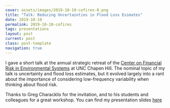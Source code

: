 ```yaml
---
cover: assets/images/2019-10-10-cofires-0.png
title: "Talk: Reducing Uncertainties in Flood Loss Esimates"
date: 2019-10-10
permalink: 2019-10-10-cofires
tags: presentations
layout: post
current: post
class: post-template
navigation: true
---
```


I gave a short talk at the annual strategic retreat of the [Center on Financial Risk in Environmental Systems](https://sph.unc.edu/cfres/center-on-financial-risk-in-environmental-systems/) at UNC Chapen Hill.
The nominal topic of my talk is uncertainty and flood loss estimates, but it evolved largely into a rant about the importance of considering low-frequency variability when thinking about flood risk.

Thanks to Greg Characklis for the invitation, and to his students and colleagues for a great workshop.
You can find my presentation slides [here](assets/pdf/2019-10-10-cofires.pdf)
